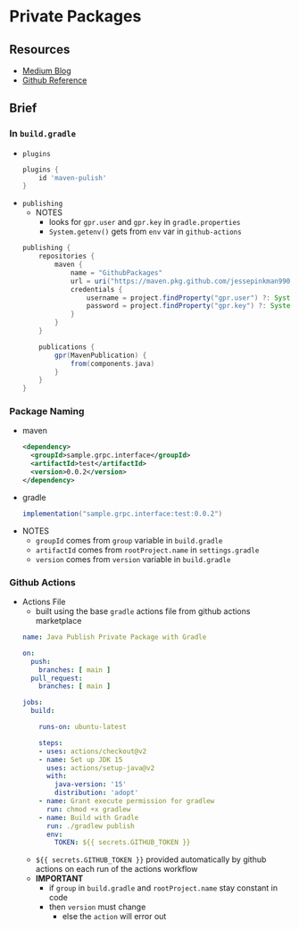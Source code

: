 # Private Packages
## Resources
- [Medium Blog](https://medium.com/swlh/devops-with-github-part-1-github-packages-with-gradle-c4253cdf7ca6)
- [Github Reference](https://docs.github.com/en/packages/working-with-a-github-packages-registry/working-with-the-gradle-registry)

## Brief

### In `build.gradle`
- `plugins`
    ```groovy
    plugins {
        id 'maven-pulish'
    }
    ```
- `publishing`
    - NOTES
        - looks for `gpr.user` and `gpr.key` in `gradle.properties`
        - `System.getenv()` gets from `env` var in `github-actions`
    ```groovy
    publishing {
        repositories {
            maven {
                name = "GithubPackages"
                url = uri("https://maven.pkg.github.com/jessepinkman9900/grpc-interface-package")
                credentials {
                    username = project.findProperty("gpr.user") ?: System.getenv("USERNAME")
                    password = project.findProperty("gpr.key") ?: System.getenv("TOKEN")
                }
            }
        }
    
        publications {
            gpr(MavenPublication) {
                from(components.java)
            }
        }
    }
    ```
  
### Package Naming
- maven
    ```xml
    <dependency>
      <groupId>sample.grpc.interface</groupId>
      <artifactId>test</artifactId>
      <version>0.0.2</version>
    </dependency>
    ```
- gradle
    ```groovy
    implementation("sample.grpc.interface:test:0.0.2")
    ```
 - NOTES
    - `groupId` comes from `group` variable in `build.gradle`
    - `artifactId` comes from `rootProject.name` in `settings.gradle`
    - `version` comes from `version` variable in `build.gradle`
    
### Github Actions
- Actions File
    - built using the base `gradle` actions file from github actions marketplace
    ```yaml
    name: Java Publish Private Package with Gradle
    
    on:
      push:
        branches: [ main ]
      pull_request:
        branches: [ main ]
    
    jobs:
      build:
    
        runs-on: ubuntu-latest
    
        steps:
        - uses: actions/checkout@v2
        - name: Set up JDK 15
          uses: actions/setup-java@v2
          with:
            java-version: '15'
            distribution: 'adopt'
        - name: Grant execute permission for gradlew
          run: chmod +x gradlew
        - name: Build with Gradle
          run: ./gradlew publish
          env:
            TOKEN: ${{ secrets.GITHUB_TOKEN }}
    
    ```
    - `${{ secrets.GITHUB_TOKEN }}` provided automatically by github actions on each run of the actions workflow
    - __IMPORTANT__
        - if `group` in `build.gradle` and `rootProject.name` stay constant in code
        - then `version` must change
            - else the `action` will error out
            